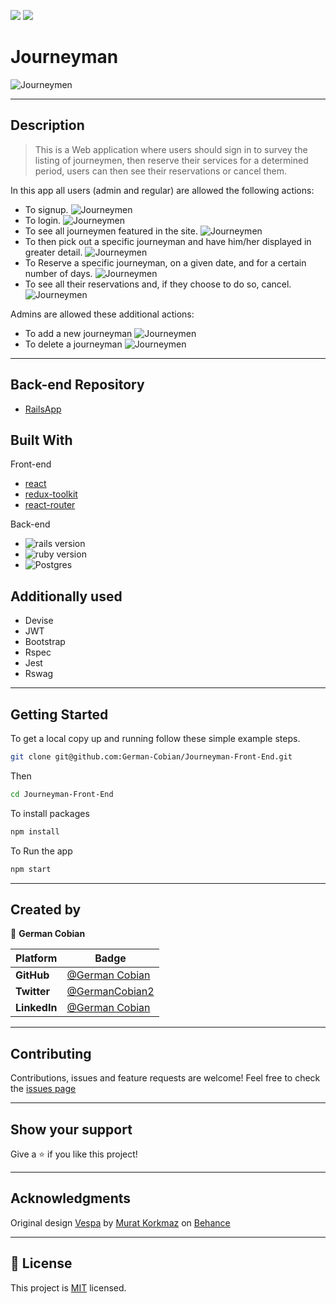 ![](https://img.shields.io/badge/Microverse-blueviolet)
![](https://img.shields.io/static/v1?label=BY&message=German-cobian&color=red)


# Journeyman

![Journeymen](./src/assets/journeyman-2.gif)
<hr>

## Description

> This is  a Web application where users should sign in to survey the listing of journeymen, then reserve their services for a determined period, users can then see their reservations or cancel them.

In this app all users (admin and regular) are allowed the following actions:

- To signup.
![Journeymen](/src/assets/project-images/Signup.png?raw=true "signup")
- To login.
![Journeymen](/src/assets/project-images/Login.png?raw=true "login")
- To see all journeymen featured in the site.
![Journeymen](/src/assets/project-images/Journeymen-display.png?raw=true "journeymen-display")
- To then pick out a specific journeyman and have him/her displayed in greater detail.
![Journeymen](/src/assets/project-images/Single-journeyman.png?raw=true "single-journeyman") 
- To Reserve a specific journeyman, on a given date, and for a certain number of days.
![Journeymen](/src/assets/project-images/Reserve-a-journeyman.png?raw=true "reserve-a-journeyman") 
- To see all their reservations and, if they choose to do so, cancel.
![Journeymen](/src/assets/project-images/All-reservations.png?raw=true "all-reservations") 

Admins are allowed these additional actions:

- To add a new journeyman 
![Journeymen](/src/assets/project-images/Add-journeyman.png?raw=true "add-journeyman")
- To delete a journeyman
![Journeymen](/src/assets/project-images/Delete-journeyman.png?raw=true "delete-journeyman") 
<hr>

## Back-end Repository 

- [RailsApp](https://github.com/German-Cobian/Journeyman-Back-End.git)

## Built With

Front-end
- [react](https://reactjs.org/) 
- [redux-toolkit](https://redux-toolkit.js.org/) 
- [react-router](https://reactrouter.com/)

Back-end
- ![rails version](https://img.shields.io/badge/Rails-7-red)
- ![ruby version](https://img.shields.io/badge/Ruby-3.x-yellow)
- ![Postgres](https://img.shields.io/badge/postgres-%23316192.svg?style=for-the-badge&logo=postgresql&logoColor=white)

## Additionally used

- Devise
- JWT
- Bootstrap
- Rspec
- Jest
- Rswag
<hr>

## Getting Started

To get a local copy up and running follow these simple example steps.

```sh
git clone git@github.com:German-Cobian/Journeyman-Front-End.git
```

Then 
```sh
cd Journeyman-Front-End 
```

To install packages
```sh 
npm install
``` 

To Run the app
```sh 
npm start
```
<hr>

 ## Created by

 👤 **German Cobian**

Platform | Badge |
 --- | --- |
 **GitHub**  | [@German Cobian](https://github.com/German-Cobian)
 **Twitter** |[@GermanCobian2](https://twitter.com/GermanCobian2)
 **LinkedIn** | [@German Cobian](https://www.linkedin.com/in/german-cobian/)
<hr>

## Contributing

Contributions, issues and feature requests are welcome!
Feel free to check the [issues page](git@github.com:German-Cobian/Journeyman-Front-End.git)
<hr>

## Show your support

Give a ⭐️ if you like this project!
<hr>

## Acknowledgments

Original design [Vespa](https://www.behance.net/gallery/26425031/Vespa-Responsive-Redesign/modules/173005583) by [Murat Korkmaz](https://www.behance.net/muratk) on [Behance](https://www.behance.net/)
<hr>

## 📝 License

This project is [MIT](https://github.com/German-Cobian/Journeyman-Front-End/blob/main/LICENSE) licensed.
